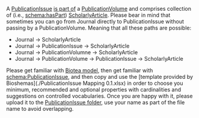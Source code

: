 A [PublicationIssue](https://schema.org/PublicationIssue) [is part of](https://schema.org/isPartOf) a [PublicationVolume](https://schema.org/PublicationVolume) and comprises collection of (i.e., [schema:hasPart](https://schema.org/hasPart)) 
[ScholarlyArticle](https://schema.org/ScholarlyArticle). Please bear in mind that sometimes you can go from Journal directly to PublicationIssue without passing by a PublicationVolume. Meaning that all these paths are possible:
* Journal -> ScholarlyArticle
* Journal -> PublicationIssue -> ScholarlyArticle
* Journal -> PublicationVolumne -> ScholarlyArticle
* Journal -> PublicationVolume -> PublicationIssue -> ScholarlyArticle

Please get familiar with [Biotea model](https://drive.google.com/drive/folders/1AYKXrowHpsF9cstn0FeJhpbgfi9T_MeC), 
then get familiar with [schema:PublicationIssue](https://schema.org/PublicationIssue), and then copy and use the [template provided by Bioshemas](./PublicationIssue Mapping 0.1.xlsx) 
in order to choose you minimum, recommended and optional properties with cardinalities and suggestions on controlled vocabularies. 
Once you are happy with it, please upload it to the [PublicationIssue folder](../PublicationIssue/), 
use your name as part of the file name to avoid overlapping.